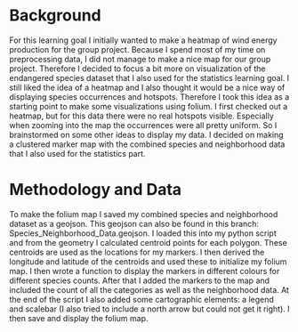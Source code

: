# Background
For this learning goal I initially wanted to make a heatmap of wind energy production for the group project. Because I spend most of my time on preprocessing data, I did not manage to make a nice map for our group project. Therefore I decided to focus a bit more on visualization of the endangered species dataset that I also used for the statistics learning goal. I still liked the idea of a heatmap and I also thought it would be a nice way of displaying species occurrences and hotspots. Therefore I took this idea as a starting point to make some visualizations using folium. I first checked out a heatmap, but for this data there were no real hotspots visible. Especially when zooming into the map the occurrences were all pretty uniform. So I brainstormed on some other ideas to display my data. I decided on making a clustered marker map with the combined species and neighborhood data that I also used for the statistics part. 
# Methodology and Data
To make the folium map I saved my combined species and neighborhood dataset as a geojson. This geojson can also be found in this branch: Species_Neighborhood_Data.geojson. I loaded this into my python script and from the geometry I calculated centroid points for each polygon. These centroids are used as the locations for my markers. I then derived the longitude and latitude of the centroids and used these to initialize my folium map. I then wrote a function to display the markers in different colours for different species counts. After that I added the markers to the map and included the count of all the categories as well as the neighborhood data. At the end of the script I also added some cartographic elements: a legend and scalebar (I also tried to include a north arrow but could not get it right). I then save and display the folium map.
